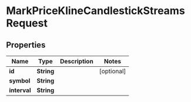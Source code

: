 

# MarkPriceKlineCandlestickStreamsRequest


## Properties

| Name | Type | Description | Notes |
|------------ | ------------- | ------------- | -------------|
|**id** | **String** |  |  [optional] |
|**symbol** | **String** |  |  |
|**interval** | **String** |  |  |



